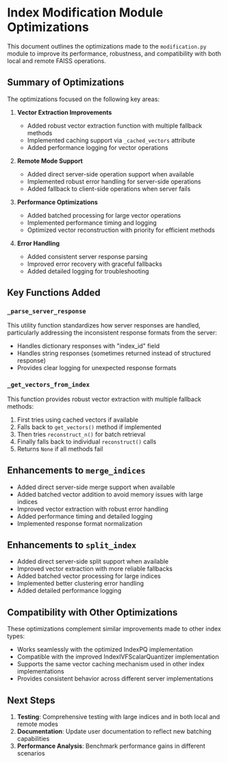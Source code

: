 # Index Modification Module Optimizations

This document outlines the optimizations made to the `modification.py` module to improve its performance, robustness, and compatibility with both local and remote FAISS operations.

## Summary of Optimizations

The optimizations focused on the following key areas:

1. **Vector Extraction Improvements**
   - Added robust vector extraction function with multiple fallback methods
   - Implemented caching support via `_cached_vectors` attribute
   - Added performance logging for vector operations

2. **Remote Mode Support**
   - Added direct server-side operation support when available
   - Implemented robust error handling for server-side operations
   - Added fallback to client-side operations when server fails

3. **Performance Optimizations**
   - Added batched processing for large vector operations
   - Implemented performance timing and logging
   - Optimized vector reconstruction with priority for efficient methods

4. **Error Handling**
   - Added consistent server response parsing
   - Improved error recovery with graceful fallbacks
   - Added detailed logging for troubleshooting

## Key Functions Added

### `_parse_server_response`

This utility function standardizes how server responses are handled, particularly addressing the inconsistent response formats from the server:

- Handles dictionary responses with "index_id" field
- Handles string responses (sometimes returned instead of structured response)
- Provides clear logging for unexpected response formats

### `_get_vectors_from_index`

This function provides robust vector extraction with multiple fallback methods:

1. First tries using cached vectors if available
2. Falls back to `get_vectors()` method if implemented
3. Then tries `reconstruct_n()` for batch retrieval
4. Finally falls back to individual `reconstruct()` calls
5. Returns `None` if all methods fail

## Enhancements to `merge_indices`

- Added direct server-side merge support when available
- Added batched vector addition to avoid memory issues with large indices
- Improved vector extraction with robust error handling
- Added performance timing and detailed logging
- Implemented response format normalization

## Enhancements to `split_index`

- Added direct server-side split support when available
- Improved vector extraction with more reliable fallbacks
- Added batched vector processing for large indices
- Implemented better clustering error handling
- Added detailed performance logging

## Compatibility with Other Optimizations

These optimizations complement similar improvements made to other index types:

- Works seamlessly with the optimized IndexPQ implementation
- Compatible with the improved IndexIVFScalarQuantizer implementation
- Supports the same vector caching mechanism used in other index implementations
- Provides consistent behavior across different server implementations

## Next Steps

1. **Testing**: Comprehensive testing with large indices and in both local and remote modes
2. **Documentation**: Update user documentation to reflect new batching capabilities
3. **Performance Analysis**: Benchmark performance gains in different scenarios
